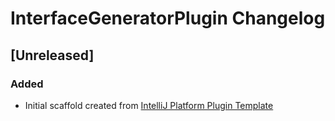 <!-- Keep a Changelog guide -> https://keepachangelog.com -->

# InterfaceGeneratorPlugin Changelog

## [Unreleased]
### Added
- Initial scaffold created from [IntelliJ Platform Plugin Template](https://github.com/JetBrains/intellij-platform-plugin-template)
